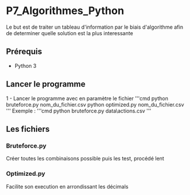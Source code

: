 # P7_Algorithmes_Python

Le but est de traiter un tableau d'information par le biais d'algorithme afin de determiner quelle solution est la plus interessante

## Prérequis 
- Python 3

## Lancer le programme
1 - Lancer le programme avec en paramètre le fichier
'''cmd
python bruteforce.py nom_du_fichier.csv
python optimized.py nom_du_fichier.csv
'''
Exemple :
'''cmd
python bruteforce.py data\actions.csv
'''

## Les fichiers

### Bruteforce.py 
Créer toutes les combinaisons possible puis les test, procédé lent

### Optimized.py 
Facilite son execution en arrondissant les décimals

